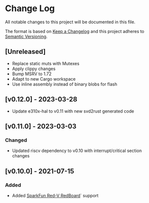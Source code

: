 # Change Log

All notable changes to this project will be documented in this file.

The format is based on [Keep a Changelog](http://keepachangelog.com/)
and this project adheres to [Semantic Versioning](http://semver.org/).

## [Unreleased]
- Replace static muts with Mutexes
- Apply clippy changes
- Bump MSRV to 1.72
- Adapt to new Cargo workspace
- Use inline assembly instead of binary blobs for flash

## [v0.12.0] - 2023-03-28
- Update e310x-hal to v0.11 with new svd2rust generated code

## [v0.11.0] - 2023-03-03

### Changed
- Updated riscv dependency to v0.10 with interrupt/critical section changes

## [v0.10.0] - 2021-07-15

### Added

- Added [SparkFun Red-V RedBoard](https://www.sparkfun.com/products/15594)` support

